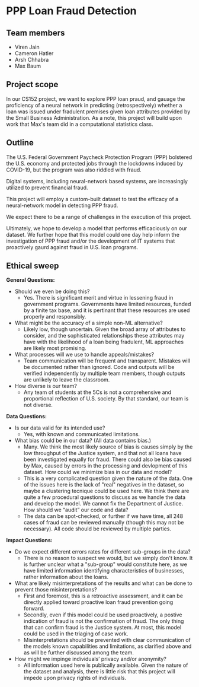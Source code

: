 # PPP Loan Fraud Detection

## Team members
* Viren Jain
* Cameron Hatler
* Arsh Chhabra
* Max Baum

## Project scope

In our CS152 project, we want to explore PPP loan praud, and gauage the proficiency of a neural network in predicting (retrospectively) whether a loan was issued under fradulent premises given loan attributes provided by the Small Business Administration. As a note, this project will build upon work that Max's team did in a computational statistics class.

## Outline

The U.S. Federal Government Paycheck Protection Program (PPP) bolstered the U.S. economy and protected jobs through the lockdowns induced by COVID-19, but the program was also riddled with fraud.

Digital systems, including neural-network based systems, are increasingly utilized to prevent financial fraud.

This project will employ a custom-built dataset to test the efficacy of a neural-network model in detecting PPP fraud.

We expect there to be a range of challenges in the execution of this project.

Ultimately, we hope to develop a model that performs efficaciously on our dataset. We further hope that this model could one day help inform the investigation of PPP fraud and/or the development of IT systems that proactively gaurd against fraud in U.S. loan programs.

## Ethical sweep

**General Questions:**
* Should we even be doing this?
  * Yes. There is significant merit and virtue in lessening fraud in government programs. Governments have limited resources, funded by a finite tax base, and it is pertinant that these resources are used properly and responsibly. 
* What might be the accuracy of a simple non-ML alternative?
  * Likely low, though uncertain. Given the broad array of attributes to consider, and the sophisticated relationships these attributes may have with the likelihood of a loan being fradulent, ML approaches are likely most promising. 
* What processes will we use to handle appeals/mistakes?
  *  Team communication will be frequent and transparent. Mistakes will be documented rather than ignored. Code and outputs will be verified independently by multiple team members, though outputs are unlikely to leave the classroom.
* How diverse is our team?
  * Any team of students at the 5Cs is not a comprehensive and proportional reflection of U.S. society. By that standard, our team is not diverse.
 
**Data Questions:**
* Is our data valid for its intended use?
  * Yes, with known and communicated limitations.
* What bias could be in our data? (All data contains bias.)
  * Many. We think the most likely source of bias is causes simply by the low throughput of the Justice system, and that not all loans have been investigated equally for fraud. There could also be bias caused by Max, caused by errors in the processing and devlopment of this dataset.
How could we minimize bias in our data and model?
  * This is a very complicated question given the nature of the data. One of the issues here is the lack of "real" negatives in the dataset, so maybe a clustering tecnique could be used here. We think there are quite a few procedural questions to discuss as we handle the data and develop the model. We cannot fix the Department of Justice.
How should we “audit” our code and data?
  * The data can be spot-checked, or further if we have time, all 248 cases of fraud can be reviewed manually (though this may not be necessary). All code should be reviewed by multiple parties.

**Impact Questions:**

* Do we expect different errors rates for different sub-groups in the data?
  * There is no reason to suspect we would, but we simply don't know. It is further unclear what a "sub-group" would constitute here, as we have limited information identifying characteristics of businesses, rather information about the loans.
* What are likely misinterpretations of the results and what can be done to prevent those misinterpretations?
  * First and foremost, this is a retroactive assessment, and it can be directly applied toward proactive loan fraud prevention going forward.
  * Secondly, even if this model could be used proactively, a postive indication of fraud is not the confirmation of fraud. The only thing that can confirm fraud is the Justice system. At most, this model could be used in the triaging of case work.
  * Misinterpretations should be prevented with clear communication of the models known capabilities and limitations, as clarified above and as will be further discussed among the team.
* How might we impinge individuals’ privacy and/or anonymity?
  * All information used here is publically available. Given the nature of the dataset and analysis, there is little risk that this project will impede upon privacy rights of individuals.

